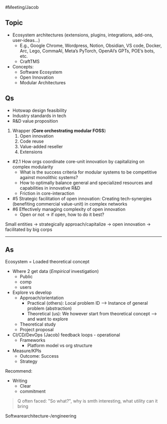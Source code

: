 #Meeting/Jacob
## Topic
- Ecosystem architectures (extensions, plugins, integrations, add-ons, user-ideas…)
	- E.g., Google Chrome, Wordpress, Notion, Obsidian, VS code, Docker, Arc, Lego, CommaAI, Meta’s PyTorch, OpenAI’s GPTs, POE’s bots, etc.
	- CraftTMS
- Concepts:
	- Software Ecosystem
	- Open Innovation
	- Modular Architectures

## Qs
- Hotswap design feasibility
- Industry standards in tech
- R&D value proposition

1. Wrapper (**Core orchestrating modular FOSS**)
	1. Open innovation
	2. Code reuse
	3. Value-added reseller
	4. Extensions

- #2.1 How orgs coordinate core-unit innovation by capitalizing on complex modularity
	- What is the success criteria for modular systems to be competitive against monolithic systems?
	- How to optimally balance general and specialized resources and capabilities in innovative R&D
	- Friction in core-interaction
- #5 Strategic facilitation of open innovation: Creating tech-synergies (benefiting commercial value-unit) in complex networks
- #6 Effectively managing complexity of open innovation
	- Open or not → if open, how to do it best?

Small entities → strategically approach/capitalize → open innovation → facilitated by big corps

---
## As
Ecosystem = Loaded theoretical concept
- Where 2 get data (*Empirical* investigation)
	- Public
	- comp
	- users
- Explore vs develop
	- Approach/orientation
		- Practical (others): Local problem ID --> Instance of general problem (abstraction)
		- Theoretical (us): We however start from theoretical concept --> and want to explore
	- Theoretical study
	- Project proposal
- CI/CD/DevOps (Jacob) feedback loops - operational
	- Frameworks
		- Platform model vs org structure
- Measure/KPIs
	- Outcome: Success
	- Strategy

Recommend:
- Writing
	- Clear
	- commitment

> Q often faced: "So what?", why is smth interesting, what utility can it bring

Softwarearchitecture-/engineering
